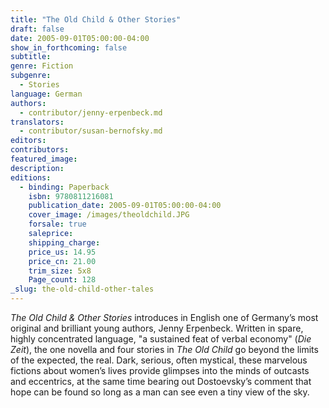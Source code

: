 ```yaml
---
title: "The Old Child & Other Stories"
draft: false
date: 2005-09-01T05:00:00-04:00
show_in_forthcoming: false
subtitle:
genre: Fiction
subgenre:
  - Stories
language: German
authors:
  - contributor/jenny-erpenbeck.md
translators:
  - contributor/susan-bernofsky.md
editors:
contributors:
featured_image:
description:
editions:
  - binding: Paperback
    isbn: 9780811216081
    publication_date: 2005-09-01T05:00:00-04:00
    cover_image: /images/theoldchild.JPG
    forsale: true
    saleprice:
    shipping_charge:
    price_us: 14.95
    price_cn: 21.00
    trim_size: 5x8
    Page_count: 128
_slug: the-old-child-other-tales
---
```


_The Old Child & Other Stories_ introduces in English one of Germany’s most original and brilliant young authors, Jenny Erpenbeck. Written in spare, highly concentrated language, "a sustained feat of verbal economy" (_Die Zeit_), the one novella and four stories in _The Old Child_ go beyond the limits of the expected, the real. Dark, serious, often mystical, these marvelous fictions about women’s lives provide glimpses into the minds of outcasts and eccentrics, at the same time bearing out Dostoevsky’s comment that hope can be found so long as a man can see even a tiny view of the sky.


